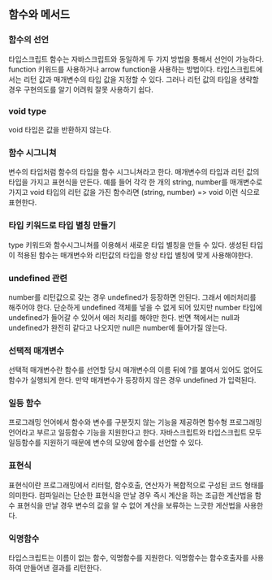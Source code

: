 ## 함수와 메서드


### 함수의 선언
타입스크립트 함수는 자바스크립트와 동일하게 두 가지 방법을 통해서 선언이 가능하다.
function 키워드를 사용하거나 arrow function을 사용하는 방법이다.
타입스크립트에서는 리턴 값과 매개변수의 타입 값을 지정할 수 있다. 그러나 리턴 값의
타입을 생략할 경우 구현의도를 알기 어려워 잘못 사용하기 쉽다.

### void type
void 타입은 값을 반환하지 않는다.

### 함수 시그니쳐
변수의 타입처럼 함수의 타입을 함수 시그니쳐라고 한다. 매개변수의 타입과 리턴 값의 타입을
가지고 표현식을 만든다.
예를 들어 각각 한 개의 string, number를 매개변수로 가지고 void 타입의 리턴 값을 가진
함수라면 (string, number) => void 이런 식으로 표현한다.

### 타입 키워드로 타입 별칭 만들기
type 키워드와 함수시그니쳐를 이용해서 새로운 타입 별칭을 만들 수 있다.
생성된 타입이 적용된 함수는 매개변수와 리턴값의 타입을 항상 타입 별칭에 맞게 사용해야한다.

### undefined 관련
number를 리턴값으로 갖는 경우 undefined가 등장하면 안된다. 그래서 에러처리를 해주어야 한다.
단순하게 undefined 객체를 넣을 수 없게 되어 있지만 number 타입에 undefined가 들어갈 수 있어서
에러 처리를 해야만 한다. 반면 책에서는 null과 undefined가 완전히 같다고 나오지만 null은 number에
들어가질 않는다.

### 선택적 매개변수
선택적 매개변수란 함수를 선언할 당시 매개변수의 이름 뒤에 ?를 붙여서 있어도 없어도 함수가 실행되게 한다.
만약 매개변수가 등장하지 않은 경우 undefined 가 입력된다.

### 일등 함수
프로그래밍 언어에서 함수와 변수를 구분짓지 않는 기능을 제공하면 함수형 프로그래밍 언어라고 부르고 일등함수 기능을
지원한다고 한다.
자바스크립트와 타입스크립트 모두 일등함수를 지원하기 때문에 변수의 모양에 함수를 선언할 수 있다.

### 표현식
표현식이란 프로그래밍에서 리터럴, 함수호출, 연산자가 복합적으로 구성된 코드 형태를 의미한다.
컴파일러는 단순한 표현식을 만날 경우 즉시 계산을 하는 조급한 계산법을 함수 표현식을 만날 경우
변수의 값을 알 수 없어 계산을 보류하는 느긋한 게산법을 사용한다.

### 익명함수
타입스크립트는 이름이 없는 함수, 익명함수를 지원한다. 익명함수는 함수호출자를 사용하여 만들어낸 결과를 리턴한다.
